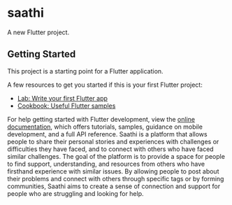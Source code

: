 # saathi

A new Flutter project.

## Getting Started

This project is a starting point for a Flutter application.

A few resources to get you started if this is your first Flutter project:

- [Lab: Write your first Flutter app](https://docs.flutter.dev/get-started/codelab)
- [Cookbook: Useful Flutter samples](https://docs.flutter.dev/cookbook)

For help getting started with Flutter development, view the
[online documentation](https://docs.flutter.dev/), which offers tutorials,
samples, guidance on mobile development, and a full API reference.
Saathi is a platform that allows people to share their personal stories and experiences with challenges or difficulties they have faced, and to connect with others who have faced similar challenges. The goal of the platform is to provide a space for people to find support, understanding, and resources from others who have firsthand experience with similar issues. By allowing people to post about their problems and connect with others through specific tags or by forming communities, Saathi aims to create a sense of connection and support for people who are struggling and looking for help.
